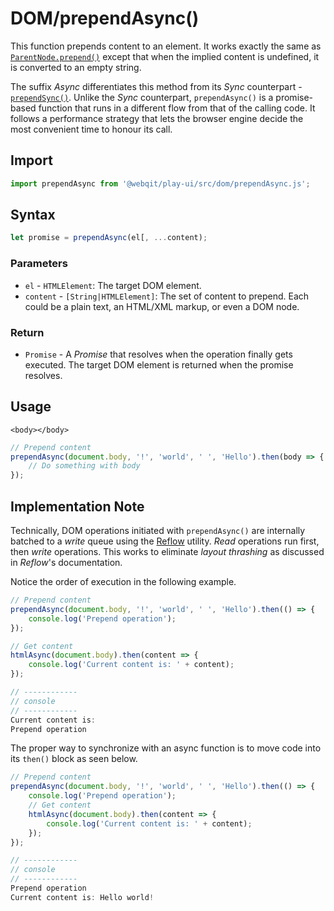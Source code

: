 # DOM/prependAsync\(\)

This function prepends content to an element. It works exactly the same as [`ParentNode.prepend()`](https://developer.mozilla.org/en-US/docs/Web/API/ParentNode/prepend) except that when the implied content is undefined, it is converted to an empty string.

The suffix *Async* differentiates this method from its *Sync* counterpart - [`prependSync()`](../prependsync). Unlike the *Sync* counterpart, `prependAsync()` is a promise-based function that runs in a different flow from that of the calling code. It follows a performance strategy that lets the browser engine decide the most convenient time to honour its call.

## Import

```javascript
import prependAsync from '@webqit/play-ui/src/dom/prependAsync.js';
```

## Syntax

```javascript
let promise = prependAsync(el[, ...content);
```

### Parameters

* `el` - `HTMLElement`: The target DOM element.
* `content` - `[String|HTMLElement]`: The set of content to prepend. Each could be a plain text, an HTML/XML markup, or even a DOM node.

### Return

* `Promise` - A _Promise_ that resolves when the operation finally gets executed. The target DOM element is returned when the promise resolves.

## Usage

```markup
<body></body>
```

```javascript
// Prepend content
prependAsync(document.body, '!', 'world', ' ', 'Hello').then(body => {
    // Do something with body
});
```

## Implementation Note
Technically, DOM operations initiated with `prependAsync()` are internally batched to a *write* queue using the [Reflow](../../reflow) utility. *Read* operations run first, then *write* operations. This works to eliminate *layout thrashing* as discussed in *Reflow*'s documentation.

Notice the order of execution in the following example.

```javascript
// Prepend content
prependAsync(document.body, '!', 'world', ' ', 'Hello').then(() => {
    console.log('Prepend operation');
});

// Get content
htmlAsync(document.body).then(content => {
    console.log('Current content is: ' + content);
});

// ------------
// console
// ------------
Current content is: 
Prepend operation
```

The proper way to synchronize with an async function is to move code into its `then()` block as seen below.

```javascript
// Prepend content
prependAsync(document.body, '!', 'world', ' ', 'Hello').then(() => {
    console.log('Prepend operation');
    // Get content
    htmlAsync(document.body).then(content => {
        console.log('Current content is: ' + content);
    });
});

// ------------
// console
// ------------
Prepend operation
Current content is: Hello world!
```

